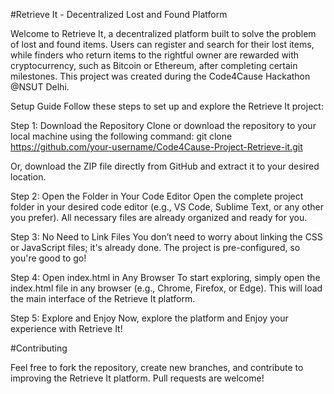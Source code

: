 #Retrieve It - Decentralized Lost and Found Platform

Welcome to Retrieve It, a decentralized platform built to solve the problem of lost and found items. Users can register and search for their lost items, while finders who return items to the rightful owner are rewarded with cryptocurrency, such as Bitcoin or Ethereum, after completing certain milestones. This project was created during the Code4Cause Hackathon @NSUT Delhi.


Setup Guide
Follow these steps to set up and explore the Retrieve It project:

Step 1: Download the Repository
Clone or download the repository to your local machine using the following command:
git clone https://github.com/your-username/Code4Cause-Project-Retrieve-it.git

Or, download the ZIP file directly from GitHub and extract it to your desired location.

Step 2: Open the Folder in Your Code Editor
Open the complete project folder in your desired code editor (e.g., VS Code, Sublime Text, or any other you prefer). All necessary files are already organized and ready for you.

Step 3: No Need to Link Files
You don’t need to worry about linking the CSS or JavaScript files; it's already done. The project is pre-configured, so you're good to go!

Step 4: Open index.html in Any Browser
To start exploring, simply open the index.html file in any browser (e.g., Chrome, Firefox, or Edge). This will load the main interface of the Retrieve It platform.

Step 5: Explore and Enjoy
Now, explore the platform and Enjoy your experience with Retrieve It!



#Contributing

Feel free to fork the repository, create new branches, and contribute to improving the Retrieve It platform. Pull requests are welcome!
